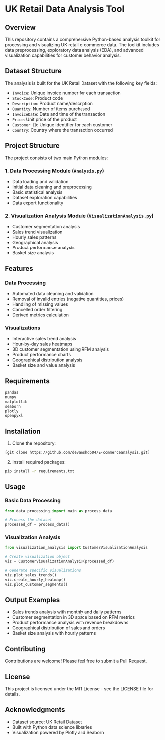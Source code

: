 # UK Retail Data Analysis Tool

## Overview
This repository contains a comprehensive Python-based analysis toolkit for processing and visualizing UK retail e-commerce data. The toolkit includes data preprocessing, exploratory data analysis (EDA), and advanced visualization capabilities for customer behavior analysis.

## Dataset Structure
The analysis is built for the UK Retail Dataset with the following key fields:
- `Invoice`: Unique invoice number for each transaction
- `StockCode`: Product code
- `Description`: Product name/description
- `Quantity`: Number of items purchased
- `InvoiceDate`: Date and time of the transaction
- `Price`: Unit price of the product
- `Customer ID`: Unique identifier for each customer
- `Country`: Country where the transaction occurred

## Project Structure
The project consists of two main Python modules:

### 1. Data Processing Module (`Analysis.py`)
- Data loading and validation
- Initial data cleaning and preprocessing
- Basic statistical analysis
- Dataset exploration capabilities
- Data export functionality

### 2. Visualization Analysis Module (`VisualizationAnalysis.py`)
- Customer segmentation analysis
- Sales trend visualization
- Hourly sales patterns
- Geographical analysis
- Product performance analysis
- Basket size analysis

## Features

### Data Processing
- Automated data cleaning and validation
- Removal of invalid entries (negative quantities, prices)
- Handling of missing values
- Cancelled order filtering
- Derived metrics calculation

### Visualizations
- Interactive sales trend analysis
- Hour-by-day sales heatmaps
- 3D customer segmentation using RFM analysis
- Product performance charts
- Geographical distribution analysis
- Basket size and value analysis

## Requirements
```python
pandas
numpy
matplotlib
seaborn
plotly
openpyxl
```

## Installation
1. Clone the repository:
```bash
[git clone https://github.com/devanshdp04/E-commerceanalysis.git]
```

2. Install required packages:
```bash
pip install -r requirements.txt
```

## Usage

### Basic Data Processing
```python
from data_processing import main as process_data

# Process the dataset
processed_df = process_data()
```

### Visualization Analysis
```python
from visualization_analysis import CustomerVisualizationAnalysis

# Create visualization object
viz = CustomerVisualizationAnalysis(processed_df)

# Generate specific visualizations
viz.plot_sales_trends()
viz.create_hourly_heatmap()
viz.plot_customer_segments()
```

## Output Examples
- Sales trends analysis with monthly and daily patterns
- Customer segmentation in 3D space based on RFM metrics
- Product performance analysis with revenue breakdowns
- Geographical distribution of sales and orders
- Basket size analysis with hourly patterns

## Contributing
Contributions are welcome! Please feel free to submit a Pull Request.

## License
This project is licensed under the MIT License - see the LICENSE file for details.

## Acknowledgments
- Dataset source: UK Retail Dataset
- Built with Python data science libraries
- Visualization powered by Plotly and Seaborn

